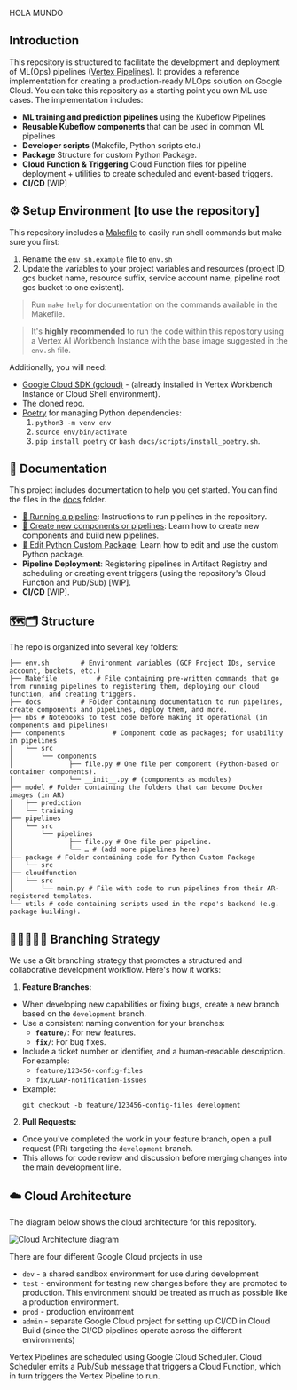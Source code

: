 HOLA MUNDO

## Introduction

This repository is structured to facilitate the development and deployment of ML(Ops) pipelines ([Vertex Pipelines](https://cloud.google.com/vertex-ai/docs/pipelines/)). It provides a reference implementation for creating a production-ready MLOps solution on Google Cloud. You can take this repository as a starting point you own ML use cases. 
The implementation includes:

* **ML training and prediction pipelines** using the Kubeflow Pipelines
* **Reusable Kubeflow components** that can be used in common ML pipelines
* **Developer scripts** (Makefile, Python scripts etc.)
* **Package** Structure for custom Python Package.
* **Cloud Function & Triggering** Cloud Function files for pipeline deployment + utilities to create scheduled and event-based triggers.
* **CI/CD** [WIP]

## ⚙️ Setup Environment [to use the repository]
This repository includes a [Makefile](Makefile) to easily run shell commands but make sure you first:
1. Rename the `env.sh.example` file to `env.sh`
1. Update the variables to your project variables and resources (project ID, gcs bucket name, resource suffix, service account name, pipeline root gcs bucket to one existent).

> Run `make help` for documentation on the commands available in the Makefile.

> It's **highly recommended** to run the code within this repository using a Vertex AI Workbench Instance with the base image suggested in the `env.sh` file.
 
Additionally, you will need: 

- [Google Cloud SDK (gcloud)](https://cloud.google.com/sdk/docs/quickstart) - (already installed in Vertex Workbench Instance or Cloud Shell environment).
- The cloned repo.
- [Poetry](https://python-poetry.org/) for managing Python dependencies:
    1. `python3 -m venv env`
    1. `source env/bin/activate`
    1. `pip install poetry` or `bash docs/scripts/install_poetry.sh`.

## 🚀 Documentation

This project includes documentation to help you get started. You can find the files in the [docs](./docs) folder.

- [📃 Running a pipeline](./docs/01_run_pipeline.md): Instructions to run pipelines in the repository.
- [📃 Create new components or pipelines](./docs/02_create_component_or_pipeline.md): Learn how to create new components and build new pipelines.
- [📃 Edit Python Custom Package](./docs/03_custom_python_package.md): Learn how to edit and use the custom Python package. 
- **Pipeline Deployment**: Registering pipelines in Artifact Registry and scheduling or creating event triggers (using the repository's Cloud Function and Pub/Sub) [WIP].
- **CI/CD** [WIP].

## 🗺️🗂️ Structure

The repo is organized into several key folders:

```
├── env.sh		  # Environment variables (GCP Project IDs, service account, buckets, etc.) 
├── Makefile		  # File containing pre-written commands that go from running pipelines to registering them, deploying our cloud function, and creating triggers.
├── docs		  # Folder containing documentation to run pipelines, create components and pipelines, deploy them, and more.
├── nbs # Notebooks to test code before making it operational (in components and pipelines) 
├── components			  # Component code as packages; for usability in pipelines
│   └── src            
│   	└── components	
│   	       ├── file.py # One file per component (Python-based or container components).
│   	       └── __init__.py # (components as modules)  
├── model # Folder containing the folders that can become Docker images (in AR)
│   ├── prediction
│   └── training  
├── pipelines
│   └── src   
│   	└── pipelines
│   	       ├── file.py # One file per pipeline.
│   	       └── … # (add more pipelines here)  	
├── package # Folder containing code for Python Custom Package
│   └── src
├── cloudfunction
│   └── src 
│   	└── main.py # File with code to run pipelines from their AR-registered templates.
└── utils # code containing scripts used in the repo's backend (e.g. package building).
```

## 🧑‍🧑‍🧒‍🧒🤝 Branching Strategy

We use a Git branching strategy that promotes a structured and collaborative development workflow. Here's how it works:


1. **Feature Branches:**
  - When developing new capabilities or fixing bugs, create a new branch based on the `development` branch.
  - Use a consistent naming convention for your branches:
    - **`feature/`**: For new features.
    - **`fix/`**: For bug fixes.
  - Include a ticket number or identifier, and a human-readable description. For example:
    - `feature/123456-config-files`
    - `fix/LDAP-notification-issues`
  - Example:
    ```shell
    git checkout -b feature/123456-config-files development
    ```

2. **Pull Requests:**
  - Once you've completed the work in your feature branch, open a pull request (PR) targeting the `development` branch.
  - This allows for code review and discussion before merging changes into the main development line.

## ☁️ Cloud Architecture

The diagram below shows the cloud architecture for this repository.

![Cloud Architecture diagram](./docs/images/architecture.png)

There are four different Google Cloud projects in use

* `dev` - a shared sandbox environment for use during development
* `test` - environment for testing new changes before they are promoted to production. This environment should be treated as much as possible like a production environment.
* `prod` - production environment
* `admin` - separate Google Cloud project for setting up CI/CD in Cloud Build (since the CI/CD pipelines operate across the different environments)

Vertex Pipelines are scheduled using Google Cloud Scheduler. Cloud Scheduler emits a Pub/Sub message that triggers a Cloud Function, which in turn triggers the Vertex Pipeline to run.
